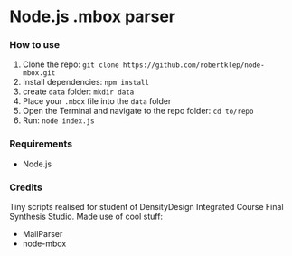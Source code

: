 # Node.js .mbox parser

### How to use

1. Clone the repo: `git clone https://github.com/robertklep/node-mbox.git`
2. Install dependencies: `npm install`
3. create `data` folder: `mkdir data`
4. Place your `.mbox` file into the `data` folder
5. Open the Terminal and navigate to the repo folder: `cd to/repo`
6. Run: `node index.js`


### Requirements

- Node.js

### Credits
Tiny scripts realised for student of DensityDesign Integrated Course Final Synthesis Studio.
Made use of cool stuff:
- MailParser
- node-mbox
